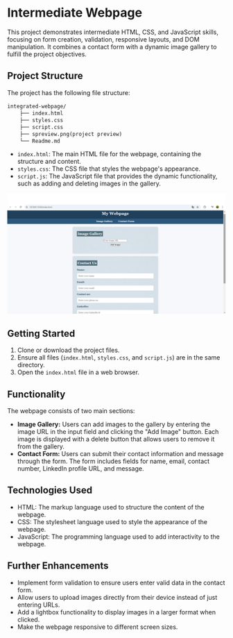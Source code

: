 # Intermediate Webpage

This project demonstrates intermediate HTML, CSS, and JavaScript skills, focusing on form creation, validation, responsive layouts, and DOM manipulation. It combines a contact form with a dynamic image gallery to fulfill the project objectives.

## Project Structure

The project has the following file structure:

    integrated-webpage/
        ├── index.html
        ├── styles.css
        ├── script.css
        ├── spreview.png(project preview)
        └── Readme.md


*   `index.html`: The main HTML file for the webpage, containing the structure and content.
*   `styles.css`: The CSS file that styles the webpage's appearance.
*   `script.js`: The JavaScript file that provides the dynamic functionality, such as adding and deleting images in the gallery.

![Project Preview](preview.png)

## Getting Started

1.  Clone or download the project files.
2.  Ensure all files (`index.html`, `styles.css`, and `script.js`) are in the same directory.
3.  Open the `index.html` file in a web browser.

## Functionality

The webpage consists of two main sections:

*   **Image Gallery:** Users can add images to the gallery by entering the image URL in the input field and clicking the "Add Image" button. Each image is displayed with a delete button that allows users to remove it from the gallery.
*   **Contact Form:** Users can submit their contact information and message through the form. The form includes fields for name, email, contact number, LinkedIn profile URL, and message.

## Technologies Used

*   HTML: The markup language used to structure the content of the webpage.
*   CSS: The stylesheet language used to style the appearance of the webpage.
*   JavaScript: The programming language used to add interactivity to the webpage.

## Further Enhancements

*   Implement form validation to ensure users enter valid data in the contact form.
*   Allow users to upload images directly from their device instead of just entering URLs.
*   Add a lightbox functionality to display images in a larger format when clicked.
*   Make the webpage responsive to different screen sizes.